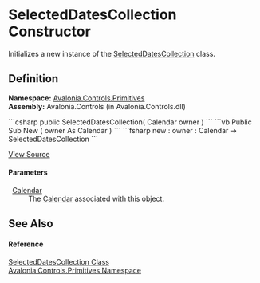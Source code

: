 # SelectedDatesCollection Constructor


Initializes a new instance of the <a href="T_Avalonia_Controls_Primitives_SelectedDatesCollection">SelectedDatesCollection</a> class.



## Definition
**Namespace:** <a href="N_Avalonia_Controls_Primitives">Avalonia.Controls.Primitives</a>  
**Assembly:** Avalonia.Controls (in Avalonia.Controls.dll)

<Tabs groupId="api-code-preview">
<TabItem value="csharp" label="C#">
```csharp
public SelectedDatesCollection(
	Calendar owner
)
```
</TabItem>
<TabItem value="vb" label="VB">
```vb
Public Sub New ( 
	owner As Calendar
)
```
</TabItem>
<TabItem value="fsharp" label="F#">
```fsharp
new : 
        owner : Calendar -> SelectedDatesCollection
```
</TabItem>
</Tabs>



<a href="https://github.com/AvaloniaUI/Avalonia/tree/master/src/Avalonia.Controls/Calendar/SelectedDatesCollection.cs#L43" title="View the source code">View Source</a>



#### Parameters
<dl><dt>  <a href="T_Avalonia_Controls_Calendar">Calendar</a></dt><dd>The <a href="T_Avalonia_Controls_Calendar">Calendar</a> associated with this object.</dd></dl>

## See Also


#### Reference
<a href="T_Avalonia_Controls_Primitives_SelectedDatesCollection">SelectedDatesCollection Class</a>  
<a href="N_Avalonia_Controls_Primitives">Avalonia.Controls.Primitives Namespace</a>  

